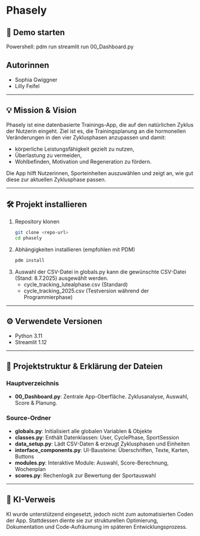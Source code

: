 # Phasely

## 🧪 Demo starten

Powershell:
pdm run streamlit run 00_Dashboard.py

## Autorinnen
- Sophia Gwiggner  
- Lilly Feifel

---

## 💡 Mission & Vision

Phasely ist eine datenbasierte Trainings-App, die auf den natürlichen Zyklus der Nutzerin eingeht. Ziel ist es, die Trainingsplanung an die hormonellen Veränderungen in den vier Zyklusphasen anzupassen und damit:

- körperliche Leistungsfähigkeit gezielt zu nutzen,
- Überlastung zu vermeiden,
- Wohlbefinden, Motivation und Regeneration zu fördern.

Die App hilft Nutzerinnen, Sporteinheiten auszuwählen und zeigt an, wie gut diese zur aktuellen Zyklusphase passen.

---

## 🛠️ Projekt installieren

1. Repository klonen  
   ```bash
   git clone <repo-url>
   cd phasely

2. Abhängigkeiten installieren (empfohlen mit PDM)
    ```bash
    pdm install

3. Auswahl der CSV-Datei
    in globals.py kann die gewünschte CSV-Datei (Stand: 8.7.2025) ausgewählt werden.
    - cycle_tracking_lutealphase.csv (Standard)
    - cycle_tracking_2025.csv (Testversion während der Programmierphase)

---

## ⚙️ Verwendete Versionen
- Python 3.11
- Streamlit 1.12

---

## 📁 Projektstruktur & Erklärung der Dateien

### Hauptverzeichnis

- **00_Dashboard.py**: Zentrale App-Oberfläche. Zyklusanalyse, Auswahl, Score & Planung.

### Source-Ordner

- **globals.py**: Initialisiert alle globalen Variablen & Objekte
- **classes.py**: Enthält Datenklassen: User, CyclePhase, SportSession
- **data_setup.py**: Lädt CSV-Daten & erzeugt Zyklusphasen und Einheiten
- **interface_components.py**: UI-Bausteine: Überschriften, Texte, Karten, Buttons
- **modules.py**: Interaktive Module: Auswahl, Score-Berechnung, Wochenplan
- **scores.py**: 	Rechenlogik zur Bewertung der Sportauswahl

---

## 🤖 KI-Verweis

KI wurde unterstützend eingesetzt, jedoch nicht zum automatisierten Coden der App.
Stattdessen diente sie zur strukturellen Optimierung, Dokumentation und Code-Aufräumung im späteren Entwicklungsprozess.